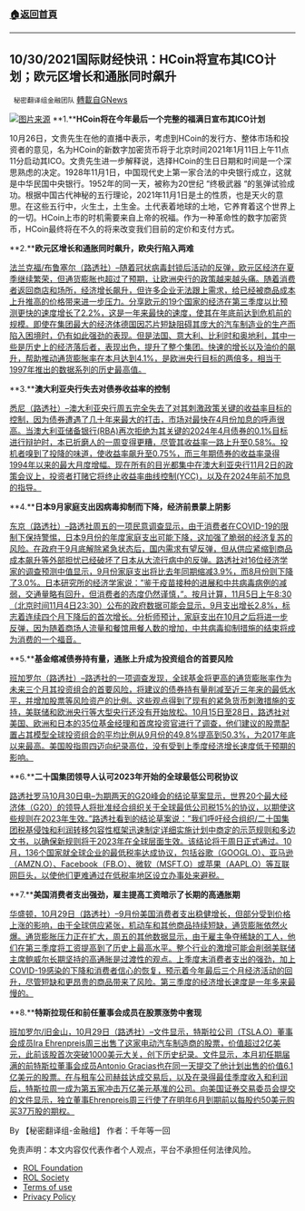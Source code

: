 ###  [:house:返回首頁](https://github.com/ourhimalayas/txt)
---


## 10/30/2021国际财经快讯：HCoin将宣布其ICO计划；欧元区增长和通胀同时飙升
` 秘密翻译组金融团队` [轉載自GNews](https://gnews.org/zh-hans/1628451/)

![](https://assets.gnews.org/wp-content/uploads/2021/10/图片1-102.png)[图片来源](https://assets.gnews.org/)
**1.****HCoin将在今年最后一个完整的福满日宣布其ICO计划**

10月26日，文贵先生在他的直播中表示，考虑到HCoin的发行方、整体市场和投资者的意见，名为HCoin的新数字加密货币将于北京时间2021年1月11日上午11点11分启动其ICO。文贵先生进一步解释说，选择HCoin的生日日期和时间是一个深思熟虑的决定。1928年11月1日，中国现代史上第一家合法的中央银行成立，这就是中华民国中央银行。1952年的同一天，被称为20世纪 “终极武器 “的氢弹试验成功。根据中国古代神秘的五行理论，2021年11月1日是土的性质，也是天火的意思。在这些五行中，火生土，土生金。土代表着地球的土地，它养育着这个世界上的一切。HCoin上市的时机需要来自上帝的祝福。作为一种革命性的数字加密货币，HCoin最终将在不久的将来改变我们目前的定价和支付方式。

**2.****欧元区增长和通胀同时飙升，欧央行陷入两难**

[法兰克福/布鲁塞尔（路透社）–随着冠状病毒封锁后活动的反弹，欧元区经济在夏季继续繁荣，但通货膨胀也超过了预期，让欧洲央行的政策越来越头痛。随着消费者返回商店和场所，经济增长飙升，但许多企业无法跟上需求，给已经被商品成本上升推高的价格带来进一步压力。分享欧元的19个国家的经济在第三季度以比预测更快的速度增长了2.2%，这是一年来最快的速度，使其在年底前达到危机前的规模。即使在集团最大的经济体德国因芯片短缺阻碍其庞大的汽车制造业的生产而陷入困境时，仍有如此强劲的表现。但是法国、意大利、比利时和奥地利，其中一些是历史上的经济落后者，表现出色，提升了整个集团。快速的增长以及油价的飙升，帮助推动通货膨胀率在本月达到4.1%，是欧洲央行目标的两倍多，相当于1997年推出的数据系列的历史最高值。](https://www.oann.com/euro-zone-growth-inflation-soar-leaving-ecb-with-dilemma/)

**3.****澳大利亚央行失去对债券收益率的控制**

[悉尼（路透社）–澳大利亚央行周五完全失去了对其刺激政策关键的收益率目标的控制，因为债券遭遇了几十年来最大的打击，市场对最快在4月份加息的呼声很高。当澳大利亚储备银行(RBA)再次拒绝为其关键的2024年4月债券的0.1%目标进行辩护时，本已折磨人的一周变得更糟，尽管其收益率一路上升至0.58%。投机者嗅到了投降的味道，使收益率飙升至0.75%，而三年期债券的收益率录得1994年以来的最大月度增幅。现在所有的目光都集中在澳大利亚央行11月2日的政策会议上，投资者打赌它将终止收益率曲线控制(YCC)，以及在2024年前不加息的指导。](https://www.oann.com/australias-central-bank-loses-yield-control-as-bonds-melt-down/)

**4.****日本9月家庭支出因病毒抑制而下降，经济前景蒙上阴影**

[东京（路透社）–路透社周五的一项民意调查显示，由于消费者在COVID-19的限制下保持警惕，日本9月份的年度家庭支出可能下降，这加强了脆弱的经济复苏的风险。在政府于9月底解除紧急状态后，国内需求有望反弹，但从供应紧缩到商品成本飙升等外部担忧已经破坏了日本从大流行病中的反弹。路透社对16位经济学家的调查预测中值显示，9月份家庭支出将比去年同期缩减3.9%，而8月份则下降了3.0%。日本研究所的经济学家说：”鉴于疫苗接种的进展和中共病毒病例的减弱，交通量略有回升，但消费者的态度仍然谨慎，”。按月计算，11月5日上午8:30（北京时间11月4日23:30）公布的政府数据可能会显示，9月支出增长2.8%，标志着连续四个月下降后的首次增长。分析师预计，家庭支出在10月之后将进一步反弹，因为随着商场人流量和餐馆用餐人数的增加，中共病毒抑制措施的结束将成为消费的一个福音。](https://www.oann.com/japan-sept-household-spending-seen-down-on-virus-curbs-clouding-outlook-reuters-poll/)

**5.****基金缩减债券持有量，通胀上升成为投资组合的首要风险**

[班加罗尔（路透社）–路透社的一项调查发现，全球基金将更高的通货膨胀率作为未来三个月其投资组合的首要风险，将建议的债券持有量削减至近三年来的最低水平，并增加股票等风险资产的比例。这些观点得到了现有的紧急货币刺激措施的支持，美联储和欧洲央行等大型央行还没有开始放松。10月15日至28日，路透社对美国、欧洲和日本的35位基金经理和首席投资官进行了调查，他们建议的股票配置占其模型全球投资组合的平均比例从9月份的49.8%提高到50.3%，为2017年底以来最高。美国股指周四迈向纪录高位，没有受到上季度经济增长速度低于预期的影响。](https://www.oann.com/higher-inflation-primary-risk-to-portfolios-as-funds-trim-bond-holdings/)

**6.****二十国集团领导人认可2023年开始的全球最低公司税协议**

[路透社罗马10月30日电–为期两天的G20峰会的结论草案显示，世界20个最大经济体（G20）的领导人将批准经合组织关于全球最低公司税15%的协议，以期使这些规则在2023年生效。”路透社看到的结论草案说：”我们呼吁经合组织/二十国集团税基侵蚀和利润转移包容性框架迅速制定详细实施计划中商定的示范规则和多边文书，以确保新规则将于2023年在全球层面生效。该结论将于周日正式通过。10月，136个国家就全球企业的最低税率达成协议，包括谷歌（GOOGL.O）、亚马逊（AMZN.O）、Facebook（FB.O）、微软（MSFT.O）或苹果（AAPL.O）等互联网巨头，以使他们更难通过在低税率地区设立办事处来避税。](https://www.reuters.com/business/g20-leaders-endorse-global-minimum-corporate-tax-deal-2023-start-2021-10-30/)

**7.****美国消费者支出强劲，雇主提高工资暗示了长期的高通胀期**

[华盛顿，10月29日（路透社）–9月份美国消费者支出稳健增长，但部分受到价格上涨的影响，由于全球供应紧张，机动车和其他商品持续短缺，通货膨胀依然火爆。通货膨胀压力正在扩大，周五的其他数据显示，由于雇主争夺稀缺的工人，他们在第三季度将工资提高到了历史上最高水平。整个行业的激增可能会削弱美联储主席鲍威尔长期坚持的高通胀是过渡性的观点。上季度末消费者支出的强劲，加上COVID-19感染的下降和消费者信心的恢复，预示着今年最后三个月经济活动的回升，尽管短缺和更昂贵的商品带来了风险。第三季度的经济增长速度是一年多来最慢的。](https://www.reuters.com/world/us/us-consumer-spending-rises-solidly-september-inflation-stays-hot-2021-10-29/)

**8.****特斯拉现任和前任董事会成员在股票涨势中套现**

[班加罗尔/旧金山，10月29日（路透社）–文件显示，特斯拉公司（TSLA.O）董事会成员Ira Ehrenpreis周三出售了这家电动汽车制造商的股票，价值超过2亿美元，此前该股首次突破1000美元大关，创下历史纪录。文件显示，本月初任期届满的前特斯拉董事会成员Antonio Gracias也在同一天提交了他计划出售的价值6.1亿美元的股票。在与租车公司赫兹达成交易后，以及在录得最佳季度收入和利润后，特斯拉周一成为第五家冲击万亿美元基准的公司。向美国证券交易委员会提交的文件显示，独立董事Ehrenpreis周三行使了在明年6月到期前以每股约50美元购买37万股的期权。](https://www.reuters.com/business/autos-transportation/tesla-board-member-sells-shares-worth-200-mln-after-stock-bump-filings-2021-10-29/)

By 【秘密翻译组-金融组】
作者：千年等一回

 

免责声明：本文内容仅代表作者个人观点，平台不承担任何法律风险。

- [ROL Foundation](https://rolfoundation.org/)
- [ROL Society](https://rolsociety.org/)
- [Terms of use](https://gnews.org/terms-of-use-3/)
- [Privacy Policy](https://gnews.org/privacy-policy/)
